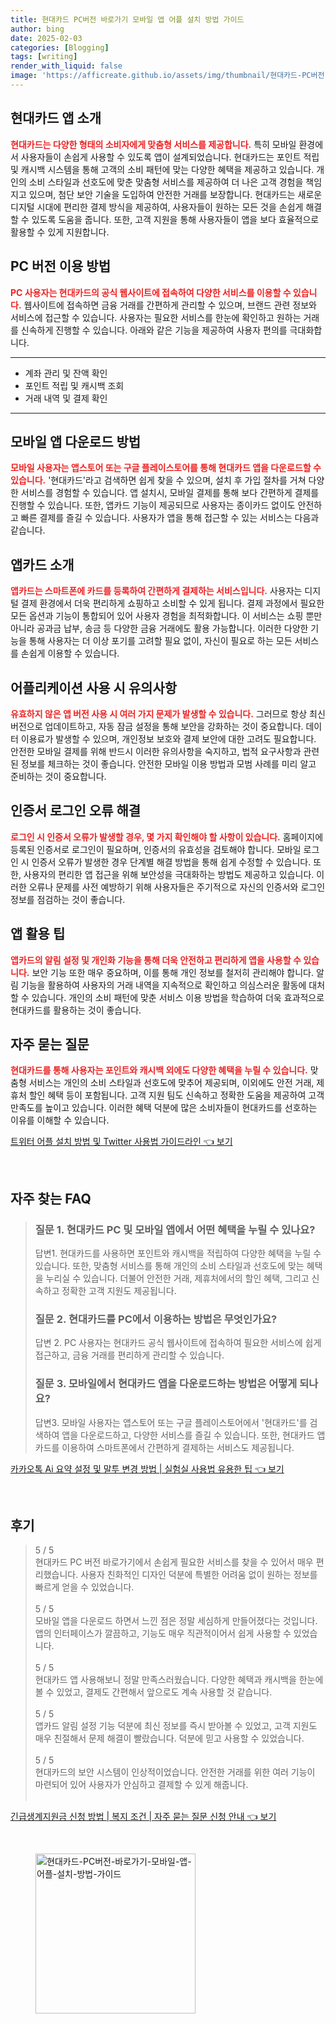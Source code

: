 ```yaml
---
title: 현대카드 PC버전 바로가기 모바일 앱 어플 설치 방법 가이드
author: bing
date: 2025-02-03
categories: [Blogging]
tags: [writing]
render_with_liquid: false
image: 'https://afficreate.github.io/assets/img/thumbnail/현대카드-PC버전-바로가기-모바일-앱-어플-설치-방법-가이드.webp'
---
```



<h2 id='현대카드_앱_소개'>현대카드 앱 소개</h2>

<p><b><span style="color: #ee2323;">현대카드는 다양한 형태의 소비자에게 맞춤형 서비스를 제공합니다.</span></b> 특히 모바일 환경에서 사용자들이 손쉽게 사용할 수 있도록 앱이 설계되었습니다. 현대카드는 포인트 적립 및 캐시백 시스템을 통해 고객의 소비 패턴에 맞는 다양한 혜택을 제공하고 있습니다. 개인의 소비 스타일과 선호도에 맞춘 맞춤형 서비스를 제공하여 더 나은 고객 경험을 책임지고 있으며, 첨단 보안 기술을 도입하여 안전한 거래를 보장합니다. 현대카드는 새로운 디지털 시대에 편리한 결제 방식을 제공하여, 사용자들이 원하는 모든 것을 손쉽게 해결할 수 있도록 도움을 줍니다. 또한, 고객 지원을 통해 사용자들이 앱을 보다 효율적으로 활용할 수 있게 지원합니다.</p>

<h2 id='PC_버전_이용_방법'>PC 버전 이용 방법</h2>

<p><b><span style="color: #ee2323;">PC 사용자는 현대카드의 공식 웹사이트에 접속하여 다양한 서비스를 이용할 수 있습니다.</span></b> 웹사이트에 접속하면 금융 거래를 간편하게 관리할 수 있으며, 브랜드 관련 정보와 서비스에 접근할 수 있습니다. 사용자는 필요한 서비스를 한눈에 확인하고 원하는 거래를 신속하게 진행할 수 있습니다. 아래와 같은 기능을 제공하여 사용자 편의를 극대화합니다.</p>

<hr />

<ul>
    <li>계좌 관리 및 잔액 확인</li>
    <li>포인트 적립 및 캐시백 조회</li>
    <li>거래 내역 및 결제 확인</li>
</ul>

<hr />

<h2 id='모바일_앱_다운로드_방법'>모바일 앱 다운로드 방법</h2>

<p><b><span style="color: #ee2323;">모바일 사용자는 앱스토어 또는 구글 플레이스토어를 통해 현대카드 앱을 다운로드할 수 있습니다.</span></b> '현대카드'라고 검색하면 쉽게 찾을 수 있으며, 설치 후 가입 절차를 거쳐 다양한 서비스를 경험할 수 있습니다. 앱 설치시, 모바일 결제를 통해 보다 간편하게 결제를 진행할 수 있습니다. 또한, 앱카드 기능이 제공되므로 사용자는 종이카드 없이도 안전하고 빠른 결제를 즐길 수 있습니다. 사용자가 앱을 통해 접근할 수 있는 서비스는 다음과 같습니다.</p>

<h2 id='앱카드_소개'>앱카드 소개</h2>

<p><b><span style="color: #ee2323;">앱카드는 스마트폰에 카드를 등록하여 간편하게 결제하는 서비스입니다.</span></b> 사용자는 디지털 결제 환경에서 더욱 편리하게 쇼핑하고 소비할 수 있게 됩니다. 결제 과정에서 필요한 모든 옵션과 기능이 통합되어 있어 사용자 경험을 최적화합니다. 이 서비스는 쇼핑 뿐만 아니라 공과금 납부, 송금 등 다양한 금융 거래에도 활용 가능합니다. 이러한 다양한 기능을 통해 사용자는 더 이상 포기를 고려할 필요 없이, 자신이 필요로 하는 모든 서비스를 손쉽게 이용할 수 있습니다.</p>

<h2 id='어플리케이션_사용_유의사항'>어플리케이션 사용 시 유의사항</h2>

<p><b><span style="color: #ee2323;">유효하지 않은 앱 버전 사용 시 여러 가지 문제가 발생할 수 있습니다.</span></b> 그러므로 항상 최신 버전으로 업데이트하고, 자동 잠금 설정을 통해 보안을 강화하는 것이 중요합니다. 데이터 이용료가 발생할 수 있으며, 개인정보 보호와 결제 보안에 대한 고려도 필요합니다. 안전한 모바일 결제를 위해 반드시 이러한 유의사항을 숙지하고, 법적 요구사항과 관련된 정보를 체크하는 것이 좋습니다. 안전한 모바일 이용 방법과 모범 사례를 미리 알고 준비하는 것이 중요합니다.</p>

<h2 id='인증서_로그인_오류_해결'>인증서 로그인 오류 해결</h2>

<p><b><span style="color: #ee2323;">로그인 시 인증서 오류가 발생할 경우, 몇 가지 확인해야 할 사항이 있습니다.</span></b> 홈페이지에 등록된 인증서로 로그인이 필요하며, 인증서의 유효성을 검토해야 합니다. 모바일 로그인 시 인증서 오류가 발생한 경우 단계별 해결 방법을 통해 쉽게 수정할 수 있습니다. 또한, 사용자의 편리한 앱 접근을 위해 보안성을 극대화하는 방법도 제공하고 있습니다. 이러한 오류나 문제를 사전 예방하기 위해 사용자들은 주기적으로 자신의 인증서와 로그인 정보를 점검하는 것이 좋습니다.</p>

<h2 id='앱_활용_팁'>앱 활용 팁</h2>

<p><b><span style="color: #ee2323;">앱카드의 알림 설정 및 개인화 기능을 통해 더욱 안전하고 편리하게 앱을 사용할 수 있습니다.</span></b> 보안 기능 또한 매우 중요하며, 이를 통해 개인 정보를 철저히 관리해야 합니다. 알림 기능을 활용하여 사용자의 거래 내역을 지속적으로 확인하고 의심스러운 활동에 대처할 수 있습니다. 개인의 소비 패턴에 맞춘 서비스 이용 방법을 학습하여 더욱 효과적으로 현대카드를 활용하는 것이 좋습니다.</p>

<h2 id='자주_묻는_질문'>자주 묻는 질문</h2>

<p><b><span style="color: #ee2323;">현대카드를 통해 사용자는 포인트와 캐시백 외에도 다양한 혜택을 누릴 수 있습니다.</span></b> 맞춤형 서비스는 개인의 소비 스타일과 선호도에 맞추어 제공되며, 이외에도 안전 거래, 제휴처 할인 혜택 등이 포함됩니다. 고객 지원 팀도 신속하고 정확한 도움을 제공하여 고객 만족도를 높이고 있습니다. 이러한 혜택 덕분에 많은 소비자들이 현대카드를 선호하는 이유를 이해할 수 있습니다.</p>


<p><a class="click-button" title="트위터 어플 설치 방법 및 Twitter 사용법 가이드라인" href="https://afficreate.github.io/posts/%ED%8A%B8%EC%9C%84%ED%84%B0-%EC%96%B4%ED%94%8C-%EC%84%A4%EC%B9%98-%EB%B0%A9%EB%B2%95-%EB%B0%8F-Twitter-%EC%82%AC%EC%9A%A9%EB%B2%95-%EA%B0%80%EC%9D%B4%EB%93%9C%EB%9D%BC%EC%9D%B8/" rel="dofollow">트위터 어플 설치 방법 및 Twitter 사용법 가이드라인 👈 보기</a></p><br>
<h2 id='자주_찾는_FAQ'>자주 찾는 FAQ</h2>
<div itemscope="" itemtype="https://schema.org/FAQPage"> 
<blockquote> 
<div itemscope="" itemprop="mainEntity" itemtype="https://schema.org/Question"> 
<h3 itemprop="name">질문 1. 현대카드 PC 및 모바일 앱에서 어떤 혜택을 누릴 수 있나요?</h3> 
<div itemscope="" itemprop="acceptedAnswer" itemtype="https://schema.org/Answer"> 
<span itemprop="text"> 
<p>답변1. 현대카드를 사용하면 포인트와 캐시백을 적립하여 다양한 혜택을 누릴 수 있습니다. 또한, 맞춤형 서비스를 통해 개인의 소비 스타일과 선호도에 맞는 혜택을 누리실 수 있습니다. 더불어 안전한 거래, 제휴처에서의 할인 혜택, 그리고 신속하고 정확한 고객 지원도 제공됩니다.</p> 
</span> 
</div> 
</div> 
<div itemscope="" itemprop="mainEntity" itemtype="https://schema.org/Question"> 
<h3 itemprop="name">질문 2. 현대카드를 PC에서 이용하는 방법은 무엇인가요?</h3> 
<div itemscope="" itemprop="acceptedAnswer" itemtype="https://schema.org/Answer"> 
<span itemprop="text"> 
<p>답변 2. PC 사용자는 현대카드 공식 웹사이트에 접속하여 필요한 서비스에 쉽게 접근하고, 금융 거래를 편리하게 관리할 수 있습니다.</p> 
</span> 
</div> 
</div> 
<div itemscope="" itemprop="mainEntity" itemtype="https://schema.org/Question"> 
<h3 itemprop="name">질문 3. 모바일에서 현대카드 앱을 다운로드하는 방법은 어떻게 되나요?</h3> 
<div itemscope="" itemprop="acceptedAnswer" itemtype="https://schema.org/Answer"> 
<span itemprop="text"> 
<p>답변3. 모바일 사용자는 앱스토어 또는 구글 플레이스토어에서 '현대카드'를 검색하여 앱을 다운로드하고, 다양한 서비스를 즐길 수 있습니다. 또한, 현대카드 앱카드를 이용하여 스마트폰에서 간편하게 결제하는 서비스도 제공됩니다.</p> 
</span> 
</div> 
</div> 
</blockquote> 
</div>
<p><a class="click-button" title="카카오톡 Ai 요약 설정 및 말투 변경 방법 | 실험실 사용법 유용한 팁" href="https://afficreate.github.io/posts/%EC%B9%B4%EC%B9%B4%EC%98%A4%ED%86%A1-Ai-%EC%9A%94%EC%95%BD-%EC%84%A4%EC%A0%95-%EB%B0%8F-%EB%A7%90%ED%88%AC-%EB%B3%80%EA%B2%BD-%EB%B0%A9%EB%B2%95-%EC%8B%A4%ED%97%98%EC%8B%A4-%EC%82%AC%EC%9A%A9%EB%B2%95-%EC%9C%A0%EC%9A%A9%ED%95%9C-%ED%8C%81/" rel="dofollow">카카오톡 Ai 요약 설정 및 말투 변경 방법 | 실험실 사용법 유용한 팁 👈 보기</a></p><br>
<h2 id='후기'>후기</h2>
<div itemscope itemtype="https://schema.org/Product">
  <blockquote>
  <div itemprop="review" itemscope itemtype="https://schema.org/Review">
      <div itemprop="reviewRating" itemscope itemtype="https://schema.org/Rating"> <span itemprop="ratingValue">5</span> / <span itemprop="bestRating">5</span> </div>
      <span itemprop="reviewBody">현대카드 PC 버전 바로가기에서 손쉽게 필요한 서비스를 찾을 수 있어서 매우 편리했습니다. 사용자 친화적인 디자인 덕분에 특별한 어려움 없이 원하는 정보를 빠르게 얻을 수 있었습니다.</span>
  </div>
  <br>
  <div itemprop="review" itemscope itemtype="https://schema.org/Review">
      <div itemprop="reviewRating" itemscope itemtype="https://schema.org/Rating"> <span itemprop="ratingValue">5</span> / <span itemprop="bestRating">5</span> </div>
      <span itemprop="reviewBody">모바일 앱을 다운로드 하면서 느낀 점은 정말 세심하게 만들어졌다는 것입니다. 앱의 인터페이스가 깔끔하고, 기능도 매우 직관적이어서 쉽게 사용할 수 있었습니다.</span>
  </div>
  <br>
  <div itemprop="review" itemscope itemtype="https://schema.org/Review">
      <div itemprop="reviewRating" itemscope itemtype="https://schema.org/Rating"> <span itemprop="ratingValue">5</span> / <span itemprop="bestRating">5</span> </div>
      <span itemprop="reviewBody">현대카드 앱 사용해보니 정말 만족스러웠습니다. 다양한 혜택과 캐시백을 한눈에 볼 수 있었고, 결제도 간편해서 앞으로도 계속 사용할 것 같습니다.</span>
  </div>
  <br>
  <div itemprop="review" itemscope itemtype="https://schema.org/Review">
      <div itemprop="reviewRating" itemscope itemtype="https://schema.org/Rating"> <span itemprop="ratingValue">5</span> / <span itemprop="bestRating">5</span> </div>
      <span itemprop="reviewBody">앱카드 알림 설정 기능 덕분에 최신 정보를 즉시 받아볼 수 있었고, 고객 지원도 매우 친절해서 문제 해결이 빨랐습니다. 덕분에 믿고 사용할 수 있었습니다.</span>
  </div>
  <br>
  <div itemprop="review" itemscope itemtype="https://schema.org/Review">
      <div itemprop="reviewRating" itemscope itemtype="https://schema.org/Rating"> <span itemprop="ratingValue">5</span> / <span itemprop="bestRating">5</span> </div>
      <span itemprop="reviewBody">현대카드의 보안 시스템이 인상적이었습니다. 안전한 거래를 위한 여러 기능이 마련되어 있어 사용자가 안심하고 결제할 수 있게 해줍니다.</span>
  </div>
  <br>
  </blockquote>
</div>
<p><a class="click-button" title="긴급생계지원금 신청 방법 | 복지 조건 | 자주 묻는 질문 신청 안내" href="https://afficreate.github.io/posts/%EA%B8%B4%EA%B8%89%EC%83%9D%EA%B3%84%EC%A7%80%EC%9B%90%EA%B8%88-%EC%8B%A0%EC%B2%AD-%EB%B0%A9%EB%B2%95-%EB%B3%B5%EC%A7%80-%EC%A1%B0%EA%B1%B4-%EC%9E%90%EC%A3%BC-%EB%AC%BB%EB%8A%94-%EC%A7%88%EB%AC%B8-%EC%8B%A0%EC%B2%AD-%EC%95%88%EB%82%B4/" rel="dofollow">긴급생계지원금 신청 방법 | 복지 조건 | 자주 묻는 질문 신청 안내 👈 보기</a></p><br>
<figure class="image"><img src="https://afficreate.github.io/assets/img/thumbnail/현대카드-PC버전-바로가기-모바일-앱-어플-설치-방법-가이드.webp" alt="현대카드-PC버전-바로가기-모바일-앱-어플-설치-방법-가이드" width="256" height="256"></figure>